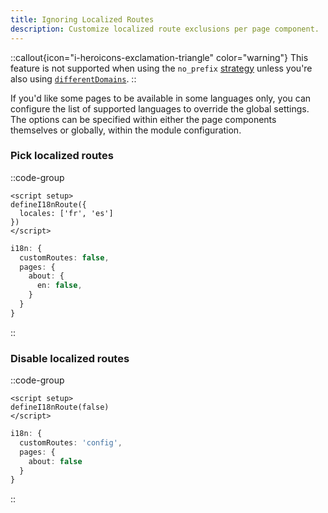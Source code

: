 ```yaml
---
title: Ignoring Localized Routes
description: Customize localized route exclusions per page component.
---
```


::callout{icon="i-heroicons-exclamation-triangle" color="warning"}
This feature is not supported when using the `no_prefix` [strategy](/docs/v8/guide) unless you're also using [`differentDomains`](/docs/v8/guide/different-domains).
::

If you'd like some pages to be available in some languages only, you can configure the list of supported languages to override the global settings. The options can be specified within either the page components themselves or globally, within the module configuration.

### Pick localized routes

::code-group

```vue [pages/about.vue]
<script setup>
defineI18nRoute({
  locales: ['fr', 'es']
})
</script>
```

```ts [nuxt.config.ts]
i18n: {
  customRoutes: false,
  pages: {
    about: {
      en: false,
    }
  }
}
```

::

### Disable localized routes

::code-group

```vue [pages/about.vue]
<script setup>
defineI18nRoute(false)
</script>
```

```ts {}[nuxt.config.ts]
i18n: {
  customRoutes: 'config',
  pages: {
    about: false
  }
}
```

::

